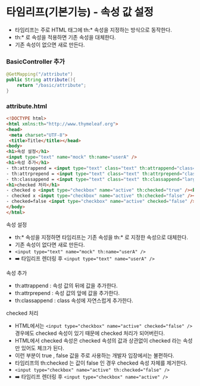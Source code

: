 
# 타임리프(기본기능) - 속성 값 설정

- 타임리프는 주로 HTML 태그에 th:* 속성을 지정하는 방식으로 동작한다.
- th:* 로 속성을 적용하면 기존 속성을 대체한다. 
- 기존 속성이 없으면 새로 만든다.

### BasicController 추가

```java
@GetMapping("/attribute")
public String attribute(){
    return "/basic/attribute";
}
```
### attribute.html

```html
<!DOCTYPE html>
<html xmlns:th="http://www.thymeleaf.org">
<head>
 <meta charset="UTF-8">
 <title>Title</title></head>
<body>
<h1>속성 설정</h1>
<input type="text" name="mock" th:name="userA" />
<h1>속성 추가</h1>
- th:attrappend = <input type="text" class="text" th:attrappend="class=' large'" /><br/>
- th:attrprepend = <input type="text" class="text" th:attrprepend="class='large '" /><br/>
- th:classappend = <input type="text" class="text" th:classappend="large" /><br/>
<h1>checked 처리</h1>
- checked o <input type="checkbox" name="active" th:checked="true" /><br/>
- checked x <input type="checkbox" name="active" th:checked="false" /><br/>
- checked=false <input type="checkbox" name="active" checked="false" /><br/>
</body>
</html>
```

속성 설정
- th:* 속성을 지정하면 타임리프는 기존 속성을 th:* 로 지정한 속성으로 대체한다.
- 기존 속성이 없다면 새로 만든다.
- ```<input type="text" name="mock" th:name="userA" />```
- ➡️ 타임리프 렌더링 후 ```<input type="text" name="userA" />```

속성 추가
- th:attrappend : 속성 값의 뒤에 값을 추가한다.
- th:attrprepend : 속성 값의 앞에 값을 추가한다.
- th:classappend : class 속성에 자연스럽게 추가한다.

checked 처리
- HTML에서는 ```<input type="checkbox" name="active" checked="false" />``` 경우에도 
  checked 속성이 있기 때문에 checked 처리가 되어버린다.
- HTML에서 checked 속성은 checked 속성의 값과 상관없이 checked 라는 속성만 있어도 체크가 된다.
- 이런 부분이 true , false 값을 주로 사용하는 개발자 입장에서는 불편하다.
- 타임리프의 th:checked 는 값이 false 인 경우 checked 속성 자체를 제거한다.
- ```<input type="checkbox" name="active" th:checked="false" />```
- ➡️ 타임리프 렌더링 후 ```<input type="checkbox" name="active" />```

